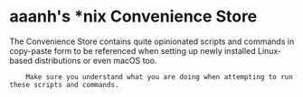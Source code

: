 # aaanh's \*nix Convenience Store

The Convenience Store contains quite opinionated scripts and commands in copy-paste form to be referenced when setting up newly installed Linux-based distributions or even macOS too.

```{warning}
    Make sure you understand what you are doing when attempting to run these scripts and commands.
```
